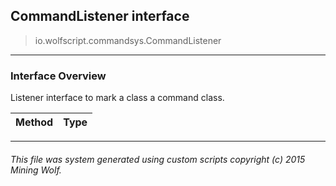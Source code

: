 ## CommandListener __interface__

>io.wolfscript.commandsys.CommandListener

---

### Interface Overview

Listener interface to mark a class a command class.

Method | Type   
--- | :--- 



---



###### This file was system generated using custom scripts copyright (c) 2015 Mining Wolf.
	

